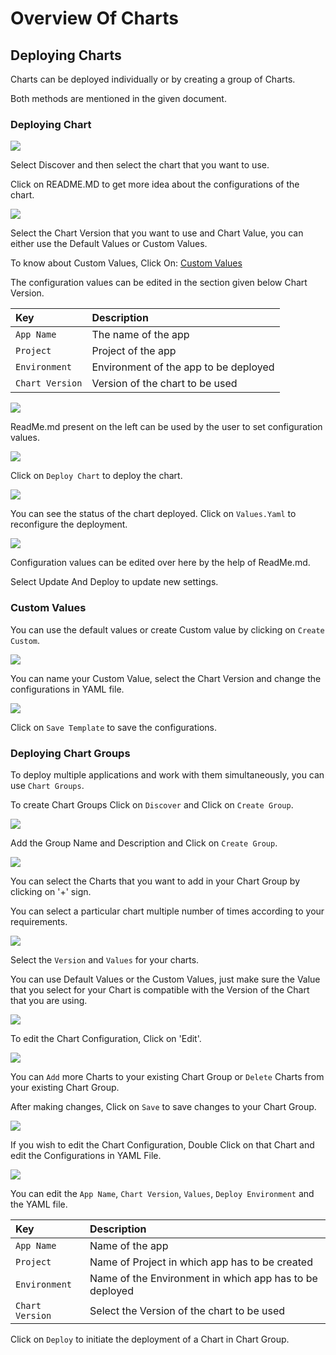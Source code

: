 # Overview Of Charts

## Deploying Charts

Charts can be deployed individually or by creating a group of Charts.

Both methods are mentioned in the given document.

### Deploying Chart

![](../../.gitbook/assets/deploy-chart-store.jpg)

Select Discover and then select the chart that you want to use.

Click on README.MD to get more idea about the configurations of the chart.

![](../../.gitbook/assets/custom%20%283%29%20%284%29.jpg)

Select the Chart Version that you want to use and Chart Value, you can either use the Default Values or Custom Values.

To know about Custom Values, Click On: [Custom Values](overview-of-charts.md#custom-values)

The configuration values can be edited in the section given below Chart Version.

| Key | Description |
| :--- | :--- |
| `App Name` | The name of the app |
| `Project` | Project of the app |
| `Environment` | Environment of the app to be deployed |
| `Chart Version` | Version of the chart to be used |

![](../../.gitbook/assets/depchart4config.jpg)

ReadMe.md present on the left can be used by the user to set configuration values.

![](../../.gitbook/assets/depchart4readme.jpg)

Click on `Deploy Chart` to deploy the chart.

![](../../.gitbook/assets/depchartdeployedredo%20%282%29.jpg)

You can see the status of the chart deployed. Click on `Values.Yaml` to reconfigure the deployment.

![](../../.gitbook/assets/depchartreconfig.jpg)

Configuration values can be edited over here by the help of ReadMe.md.

Select Update And Deploy to update new settings.
### Custom Values

You can use the default values or create Custom value by clicking on `Create Custom`.

![](../../.gitbook/assets/custom%20%283%29.jpg)

You can name your Custom Value, select the Chart Version and change the configurations in YAML file.

![](../../.gitbook/assets/custom_val.jpg)

Click on `Save Template` to save the configurations.

### Deploying Chart Groups

To deploy multiple applications and work with them simultaneously, you can use `Chart Groups`.

To create Chart Groups Click on `Discover` and Click on `Create Group`.

![](../../.gitbook/assets/screen2.jpg)

Add the Group Name and Description and Click on `Create Group`.

![](../../.gitbook/assets/create_group.jpg)

You can select the Charts that you want to add in your Chart Group by clicking on '+' sign.

You can select a particular chart multiple number of times according to your requirements.

![](../../.gitbook/assets/select_charts%20%281%29.jpg)

Select the `Version` and `Values` for your charts.

You can use Default Values or the Custom Values, just make sure the Value that you select for your Chart is compatible with the Version of the Chart that you are using.

![](../../.gitbook/assets/select_charts2.jpg)

To edit the Chart Configuration, Click on 'Edit'.

![](../../.gitbook/assets/edit_group%20%282%29.jpg)

You can `Add` more Charts to your existing Chart Group or `Delete` Charts from your existing Chart Group.

After making changes, Click on `Save` to save changes to your Chart Group.

![](../../.gitbook/assets/edit_group2%20%282%29.jpg)

If you wish to edit the Chart Configuration, Double Click on that Chart and edit the Configurations in YAML File.

![](../../.gitbook/assets/edit_chart1%20%282%29.jpg)

You can edit the `App Name`, `Chart Version`, `Values`, `Deploy Environment` and the YAML file.

| Key | Description |
| :--- | :--- |
| `App Name` | Name of the app |
| `Project` | Name of Project in which app has to be created |
| `Environment` | Name of the Environment in which app has to be deployed |
| `Chart Version` | Select the Version of the chart to be used |

Click on `Deploy` to initiate the deployment of a Chart in Chart Group.

